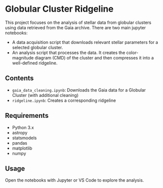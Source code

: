 # Globular Cluster Ridgeline

This project focuses on the analysis of stellar data from globular clusters using data retrieved from the Gaia archive. There are two main jupyter notebooks:
- A data acquisition script that downloads relevant stellar parameters for a selected globular cluster.
- An analysis script that processes the data. It creates the color-magnitude diagram (CMD) of the cluster and then compresses it into a well-defined ridgeline.

## Contents

- `gaia_data_cleaning.ipynb`: Downloads the Gaia data for a Globular Cluster (with additional cleaning)
- `ridgeline.ipynb`: Creates a corresponding ridgeline 

## Requirements

- Python 3.x
- astropy
- statsmodels
- pandas
- matplotlib
- numpy

## Usage

Open the notebooks with Jupyter or VS Code to explore the analysis.
